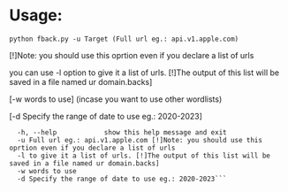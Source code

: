 # Usage:
`python fback.py -u Target (Full url eg.: api.v1.apple.com)`

[!]Note: you should use this oprtion even if you declare a list of urls

you can use -l option to give it a list of urls. [!]The output of this list will be saved in a file named ur domain.backs]

[-w words to use] (incase you want to use other wordlists)

[-d Specify the range of date to use eg.: 2020-2023]

```options:
  -h, --help            show this help message and exit
  -u Full url eg.: api.v1.apple.com [!]Note: you should use this oprtion even if you declare a list of urls
  -l to give it a list of urls. [!]The output of this list will be saved in a file named ur domain.backs]
  -w words to use
  -d Specify the range of date to use eg.: 2020-2023```
